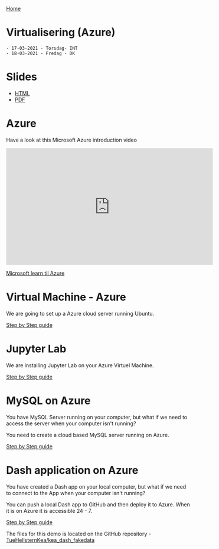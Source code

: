 [Home](modul-4-2.md)
# Virtualisering (Azure)
    - 17-03-2021 - Torsdag- INT
    - 18-03-2021 - Fredag - DK

# Slides
- [HTML](./Virtualization_Slides.html)
- [PDF](./Virtualization_Slides.pdf)

# Azure
Have a look at this Microsoft Azure introduction video

<iframe width="560" height="315" src="https://docs.microsoft.com/video/media/fb5e46dc-a80f-4dbb-95b0-1e52b5325999/get-started-with-azure_high.mp4" 
frameborder="0" allow="accelerometer; autoplay=false; encrypted-media; gyroscope; picture-in-picture" allowfullscreen></iframe>

[Microsoft learn til Azure](https://docs.microsoft.com/da-dk/learn/azure/?WT.mc_id=home_homepage-azureportal-learn)

# Virtual Machine - Azure
We are going to set up a Azure cloud server running Ubuntu.

[Step by Step guide](./Virtual_Machines.md)

# Jupyter Lab
We are installing Jupyter Lab on your Azure Virtuel Machine.

[Step by Step guide](./Jupyter_Lab.md)

# MySQL on Azure
You have MySQL Server running on your computer, but what if we need to access the server when your computer isn't running?

You need to create a cloud based MySQL server running on Azure.

[Step by Step guide](./MySQL_Database_Server.md)

# Dash application on Azure
You have created a Dash app on your local computer, but what if we need to connect to the App when your computer isn't running?

You can push a local Dash app to GitHub and then deploy it to Azure. When it is on Azure it is accessible 24 - 7.

[Step by Step guide](./Dash_Github_Azure.md)

The files for this demo is located on the GitHub repository - [TueHellsternKea/kea_dash_fakedata](https://github.com/TueHellsternKea/kea_dash_fakedata)